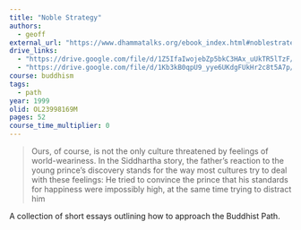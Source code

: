 ```yaml
---
title: "Noble Strategy"
authors:
  - geoff
external_url: "https://www.dhammatalks.org/ebook_index.html#noblestrategy"
drive_links:
  - "https://drive.google.com/file/d/1Z5IfaIwojebZp5bkC3HAx_uUkTR5lTzF/view?usp=drivesdk"
  - "https://drive.google.com/file/d/1Kb3kB0qpU9_yye6UKdgFUkHr2c8t5A7p/view?usp=drivesdk"
course: buddhism
tags:
  - path
year: 1999
olid: OL23998169M
pages: 52
course_time_multiplier: 0
---
```


> Ours, of course, is not the only culture
threatened by feelings of world-weariness.
In the Siddhartha story, the father’s reaction to the young prince’s discovery stands for the way most cultures try to deal with
these feelings: He tried to convince the prince that his standards for happiness
were impossibly high, at the same time trying to distract him 

A collection of short essays outlining how to approach the Buddhist Path.
